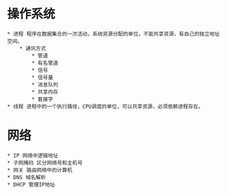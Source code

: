 # 操作系统

    * 进程 程序在数据集合的一次活动，系统资源分配的单位，不能共享资源，有自己的独立地址空间。
        * 通讯方式
            * 管道
            * 有名管道
            * 信号
            * 信号量
            * 消息队列
            * 共享内存
            * 套接字
    * 线程 进程中的一个执行路径，CPU调度的单位，可以共享资源，必须依赖进程存在。
    
# 网络

    * IP 网络中逻辑地址
    * 子网掩码 区分网络号和主机号
    * 网关 路由网络中的计算机
    * DNS 域名解析
    * DHCP 管理IP地址